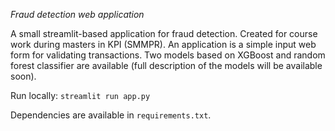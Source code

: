 *Fraud detection web application*

A small streamlit-based application for fraud detection. 
Created for course work during masters in KPI (SMMPR).
An application is a simple input web form for validating transactions. 
Two models based on XGBoost and random forest classifier are available (full description of the models will be available soon).

Run locally:
`streamlit run app.py`

Dependencies are available in `requirements.txt`.